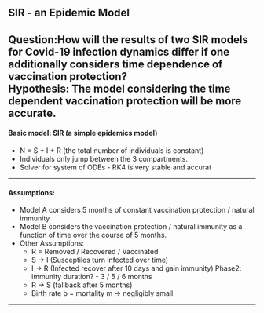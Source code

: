 ## SIR  - an Epidemic Model
**Question**:How will the results of two SIR models for Covid-19 infection dynamics differ if one additionally considers time dependence of vaccination protection?  <br>
**Hypothesis:** The model considering the time dependent vaccination protection will be more accurate.  <br>
---
#### Basic model: SIR (a simple epidemics model)
* N = S + I + R (the total number of individuals is constant)
* Individuals only jump between the 3 compartments. 
* Solver for system of ODEs - RK4 is very stable and accurat
---
#### Assumptions: 
* Model A considers 5 months of constant vaccination protection / natural immunity	
* Model B considers the vaccination protection / natural immunity as a function of time over the course of 5 months.
* Other Assumptions:
  - R = Removed / Recovered / Vaccinated 
  - S -> I (Susceptiles turn infected over time)
  - I -> R (Infected recover after 10 days and gain immunity)	Phase2: immunity duration? - 3 / 5 / 6 months 
  - R -> S (fallback after 5 months)
  - Birth rate b = mortality m -> negligibly small
---
